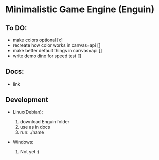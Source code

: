 # Minimalistic Game Engine (Enguin)
## To DO:
- make colors optional [x]
- recreate how color works in canvas=api []
- make better default things in canvas=api []
- write demo dino for speed test []

## Docs:
- link
## Development
- Linux(Debian):
	1. download Enguin folder
	2. use as in docs
	3. run: ./name

- Windows:
	1. Not yet :(
